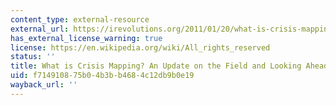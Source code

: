```yaml
---
content_type: external-resource
external_url: https://irevolutions.org/2011/01/20/what-is-crisis-mapping/
has_external_license_warning: true
license: https://en.wikipedia.org/wiki/All_rights_reserved
status: ''
title: What is Crisis Mapping? An Update on the Field and Looking Ahead
uid: f7149108-75b0-4b3b-b468-4c12db9b0e19
wayback_url: ''
---
```

